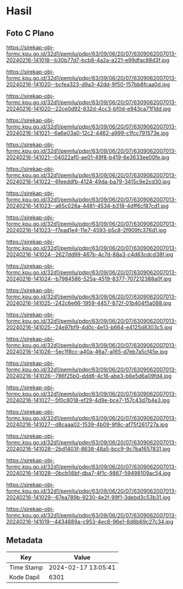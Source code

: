 # Hasil

## Foto C Plano

https://sirekap-obj-formc.kpu.go.id/32d1/pemilu/pdpr/63/09/06/20/07/6309062007013-20240216-141018--b30b77d7-bcb8-4a2a-a221-e99dfac88d3f.jpg

https://sirekap-obj-formc.kpu.go.id/32d1/pemilu/pdpr/63/09/06/20/07/6309062007013-20240216-141020--bcfea323-d9a3-42dd-9f50-157bb8fcaa0d.jpg

https://sirekap-obj-formc.kpu.go.id/32d1/pemilu/pdpr/63/09/06/20/07/6309062007013-20240216-141020--22ce0d92-832d-4cc3-bf0d-e943ca71f1dd.jpg

https://sirekap-obj-formc.kpu.go.id/32d1/pemilu/pdpr/63/09/06/20/07/6309062007013-20240216-141021--6a6e03a0-12c2-4462-a999-c1fcc791573e.jpg

https://sirekap-obj-formc.kpu.go.id/32d1/pemilu/pdpr/63/09/06/20/07/6309062007013-20240216-141021--04022af0-ae01-49f8-b419-6e3633ee00fe.jpg

https://sirekap-obj-formc.kpu.go.id/32d1/pemilu/pdpr/63/09/06/20/07/6309062007013-20240216-141022--6feeddfb-4124-49da-ba79-3415c9e2cd30.jpg

https://sirekap-obj-formc.kpu.go.id/32d1/pemilu/pdpr/63/09/06/20/07/6309062007013-20240216-141023--a65c026a-4481-4534-b318-4dff6cf87cd1.jpg

https://sirekap-obj-formc.kpu.go.id/32d1/pemilu/pdpr/63/09/06/20/07/6309062007013-20240216-141023--f7ead1e4-11e7-4593-b5c8-2f909fc376d1.jpg

https://sirekap-obj-formc.kpu.go.id/32d1/pemilu/pdpr/63/09/06/20/07/6309062007013-20240216-141024--2627dd99-467b-4c7d-88a3-c4d63cdcd38f.jpg

https://sirekap-obj-formc.kpu.go.id/32d1/pemilu/pdpr/63/09/06/20/07/6309062007013-20240216-141024--b7984586-525a-4519-8377-707212388a0f.jpg

https://sirekap-obj-formc.kpu.go.id/32d1/pemilu/pdpr/63/09/06/20/07/6309062007013-20240216-141025--242c6e66-1959-4457-872f-01b404f5a088.jpg

https://sirekap-obj-formc.kpu.go.id/32d1/pemilu/pdpr/63/09/06/20/07/6309062007013-20240216-141025--24e97bf9-4d0c-4e13-b664-e4125d8303c5.jpg

https://sirekap-obj-formc.kpu.go.id/32d1/pemilu/pdpr/63/09/06/20/07/6309062007013-20240216-141026--5ec1f8cc-a40a-46a7-a165-d7eb7a5cf45e.jpg

https://sirekap-obj-formc.kpu.go.id/32d1/pemilu/pdpr/63/09/06/20/07/6309062007013-20240216-141026--786f25b0-ddd8-4c16-abe3-b6e5d6a09fd4.jpg

https://sirekap-obj-formc.kpu.go.id/32d1/pemilu/pdpr/63/09/06/20/07/6309062007013-20240216-141027--5f0c8018-ef29-4d9e-bce7-157c43d7b4e3.jpg

https://sirekap-obj-formc.kpu.go.id/32d1/pemilu/pdpr/63/09/06/20/07/6309062007013-20240216-141027--d8caaa02-1539-4b09-9f8c-af75f261727a.jpg

https://sirekap-obj-formc.kpu.go.id/32d1/pemilu/pdpr/63/09/06/20/07/6309062007013-20240216-141028--2bd1403f-8638-48a5-bcc9-9c7ba1657831.jpg

https://sirekap-obj-formc.kpu.go.id/32d1/pemilu/pdpr/63/09/06/20/07/6309062007013-20240216-141028--0bcb56bf-dba7-4f1c-9867-59498109ac54.jpg

https://sirekap-obj-formc.kpu.go.id/32d1/pemilu/pdpr/63/09/06/20/07/6309062007013-20240216-141029--67ea789b-9230-4e2f-99f1-3debd3c53b31.jpg

https://sirekap-obj-formc.kpu.go.id/32d1/pemilu/pdpr/63/09/06/20/07/6309062007013-20240216-141019--4434889a-c953-4ec6-96e1-8d8b69c27c34.jpg


## Metadata

| Key        | Value               |
| ---------- | ------------------- |
| Time Stamp | 2024-02-17 13:05:41 |
| Kode Dapil | 6301                |



